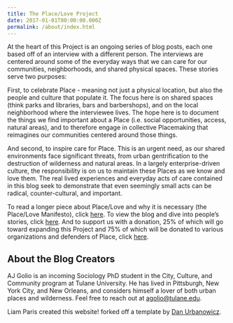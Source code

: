 ```yaml
---
title: The Place/Love Project
date: 2017-01-01T00:00:00.000Z
permalink: /about/index.html
---
```


At the heart of this Project is an ongoing series of blog posts, each one based off of an interview with a different person. The interviews are centered around some of the everyday ways that we can care for our communities, neighborhoods, and shared physical spaces. These stories serve two purposes:

First, to celebrate Place - meaning not just a physical location, but also the people and culture that populate it. The focus here is on shared spaces (think parks and libraries, bars and barbershops), and on the local neighborhood where the interviewee lives. The hope here is to document the things we find important about a Place (i.e. social opportunities, access, natural areas), and to therefore engage in collective Placemaking that reimagines our communities centered around those things.

And second, to inspire care for Place. This is an urgent need, as our shared environments face significant threats, from urban gentrification to the destruction of wilderness and natural areas. In a largely enterprise-driven culture, the responsibility is on us to maintain these Places as we know and love them. The real lived experiences and everyday acts of care contained in this blog seek to demonstrate that even seemingly small acts can be radical, counter-cultural, and important.

To read a longer piece about Place/Love and why it is necessary (the Place/Love Manifesto), click [here](/static/files/manifesto.pdf). To view the blog and dive into people’s stories, click [here](/interviews). And to support us with a donation, 25% of which will go toward expanding this Project and 75% of which will be donated to various organizations and defenders of Place, click [here](/support).

## About the Blog Creators
AJ Golio is an incoming Sociology PhD student in the City, Culture, and Community program at Tulane University. He has lived in Pittsburgh, New York City, and New Orleans, and considers himself a lover of both urban places and wilderness. Feel free to reach out at agolio@tulane.edu.

Liam Paris created this website! forked off a template by [Dan Urbanowicz]("https://www.danurbanowicz.com").